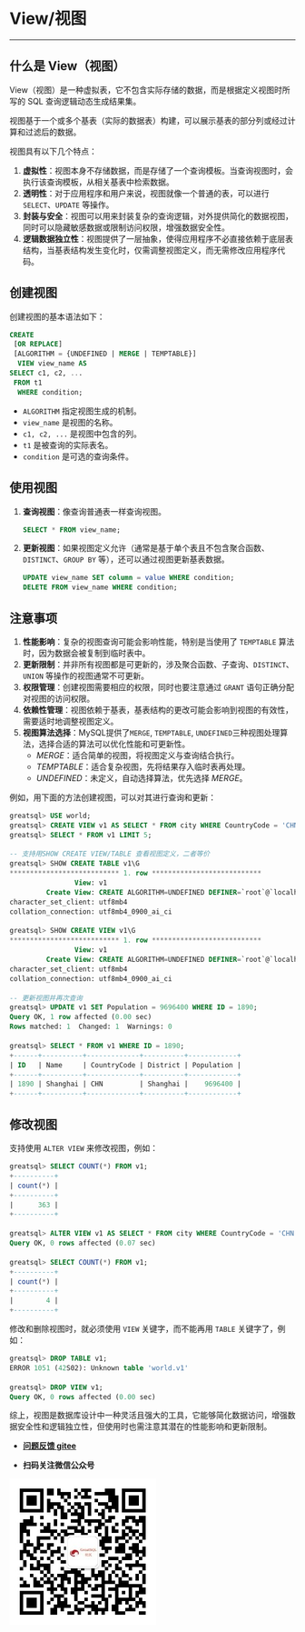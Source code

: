 # View/视图
---

## 什么是 View（视图）

View（视图）是一种虚拟表，它不包含实际存储的数据，而是根据定义视图时所写的 SQL 查询逻辑动态生成结果集。

视图基于一个或多个基表（实际的数据表）构建，可以展示基表的部分列或经过计算和过滤后的数据。

视图具有以下几个特点：

1. **虚拟性**：视图本身不存储数据，而是存储了一个查询模板。当查询视图时，会执行该查询模板，从相关基表中检索数据。
2. **透明性**：对于应用程序和用户来说，视图就像一个普通的表，可以进行 `SELECT`、`UPDATE` 等操作。
3. **封装与安全**：视图可以用来封装复杂的查询逻辑，对外提供简化的数据视图，同时可以隐藏敏感数据或限制访问权限，增强数据安全性。
4. **逻辑数据独立性**：视图提供了一层抽象，使得应用程序不必直接依赖于底层表结构，当基表结构发生变化时，仅需调整视图定义，而无需修改应用程序代码。

## 创建视图

创建视图的基本语法如下：

```sql
CREATE 
 [OR REPLACE] 
 [ALGORITHM = {UNDEFINED | MERGE | TEMPTABLE}]
  VIEW view_name AS
SELECT c1, c2, ...
 FROM t1
  WHERE condition;
```

- `ALGORITHM` 指定视图生成的机制。
- `view_name` 是视图的名称。
- `c1, c2, ...` 是视图中包含的列。
- `t1` 是被查询的实际表名。
- `condition` 是可选的查询条件。

## 使用视图

1. **查询视图**：像查询普通表一样查询视图。
   ```sql
   SELECT * FROM view_name;
   ```

2. **更新视图**：如果视图定义允许（通常是基于单个表且不包含聚合函数、`DISTINCT`、`GROUP BY` 等），还可以通过视图更新基表数据。
   ```sql
   UPDATE view_name SET column = value WHERE condition;
   DELETE FROM view_name WHERE condition;
   ```

## 注意事项

1. **性能影响**：复杂的视图查询可能会影响性能，特别是当使用了 `TEMPTABLE` 算法时，因为数据会被复制到临时表中。
2. **更新限制**：并非所有视图都是可更新的，涉及聚合函数、子查询、`DISTINCT`、`UNION` 等操作的视图通常不可更新。
3. **权限管理**：创建视图需要相应的权限，同时也要注意通过 `GRANT` 语句正确分配对视图的访问权限。
4. **依赖性管理**：视图依赖于基表，基表结构的更改可能会影响到视图的有效性，需要适时地调整视图定义。
5. **视图算法选择**：MySQL提供了`MERGE`, `TEMPTABLE`, `UNDEFINED`三种视图处理算法，选择合适的算法可以优化性能和可更新性。
   - *MERGE*：适合简单的视图，将视图定义与查询结合执行。
   - *TEMPTABLE*：适合复杂视图，先将结果存入临时表再处理。
   - *UNDEFINED*：未定义，自动选择算法，优先选择 *MERGE*。

例如，用下面的方法创建视图，可以对其进行查询和更新：

```sql
greatsql> USE world;
greatsql> CREATE VIEW v1 AS SELECT * FROM city WHERE CountryCode = 'CHN';
greatsql> SELECT * FROM v1 LIMIT 5;

-- 支持用SHOW CREATE VIEW/TABLE 查看视图定义，二者等价
greatsql> SHOW CREATE TABLE v1\G
*************************** 1. row ***************************
                View: v1
         Create View: CREATE ALGORITHM=UNDEFINED DEFINER=`root`@`localhost` SQL SECURITY DEFINER VIEW `v1` AS select `city`.`ID` AS `ID`,`city`.`Name` AS `Name`,`city`.`CountryCode` AS `CountryCode`,`city`.`District` AS `District`,`city`.`Population` AS `Population` from `city` where (`city`.`CountryCode` = 'CHN')
character_set_client: utf8mb4
collation_connection: utf8mb4_0900_ai_ci

greatsql> SHOW CREATE VIEW v1\G
*************************** 1. row ***************************
                View: v1
         Create View: CREATE ALGORITHM=UNDEFINED DEFINER=`root`@`localhost` SQL SECURITY DEFINER VIEW `v1` AS select `city`.`ID` AS `ID`,`city`.`Name` AS `Name`,`city`.`CountryCode` AS `CountryCode`,`city`.`District` AS `District`,`city`.`Population` AS `Population` from `city` where (`city`.`CountryCode` = 'CHN')
character_set_client: utf8mb4
collation_connection: utf8mb4_0900_ai_ci

-- 更新视图并再次查询
greatsql> UPDATE v1 SET Population = 9696400 WHERE ID = 1890;
Query OK, 1 row affected (0.00 sec)
Rows matched: 1  Changed: 1  Warnings: 0

greatsql> SELECT * FROM v1 WHERE ID = 1890;
+------+----------+-------------+----------+------------+
| ID   | Name     | CountryCode | District | Population |
+------+----------+-------------+----------+------------+
| 1890 | Shanghai | CHN         | Shanghai |    9696400 |
+------+----------+-------------+----------+------------+
```

## 修改视图

支持使用 `ALTER VIEW` 来修改视图，例如：

```sql
greatsql> SELECT COUNT(*) FROM v1;
+----------+
| count(*) |
+----------+
|      363 |
+----------+

greatsql> ALTER VIEW v1 AS SELECT * FROM city WHERE CountryCode = 'CHN' AND Population >= 5000000;
Query OK, 0 rows affected (0.07 sec)

greatsql> SELECT COUNT(*) FROM v1;
+----------+
| count(*) |
+----------+
|        4 |
+----------+
```

修改和删除视图时，就必须使用 `VIEW` 关键字，而不能再用 `TABLE` 关键字了，例如：

```sql
greatsql> DROP TABLE v1;
ERROR 1051 (42S02): Unknown table 'world.v1'

greatsql> DROP VIEW v1;
Query OK, 0 rows affected (0.00 sec)
```

综上，视图是数据库设计中一种灵活且强大的工具，它能够简化数据访问，增强数据安全性和逻辑独立性，但使用时也需注意其潜在的性能影响和更新限制。

- **[问题反馈 gitee](https://gitee.com/GreatSQL/GreatSQL-Manual/issues)**

- **扫码关注微信公众号**

![greatsql-wx](../greatsql-wx.jpg)
